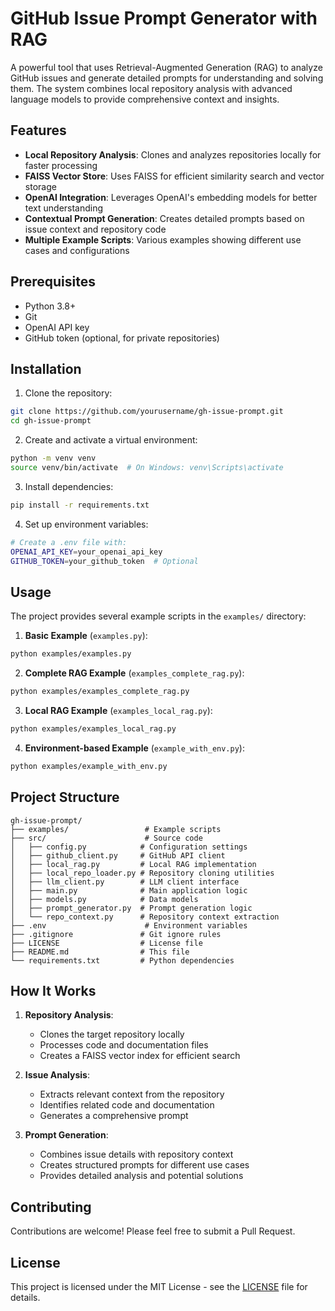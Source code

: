 # GitHub Issue Prompt Generator with RAG

A powerful tool that uses Retrieval-Augmented Generation (RAG) to analyze GitHub issues and generate detailed prompts for understanding and solving them. The system combines local repository analysis with advanced language models to provide comprehensive context and insights.

## Features

- **Local Repository Analysis**: Clones and analyzes repositories locally for faster processing
- **FAISS Vector Store**: Uses FAISS for efficient similarity search and vector storage
- **OpenAI Integration**: Leverages OpenAI's embedding models for better text understanding
- **Contextual Prompt Generation**: Creates detailed prompts based on issue context and repository code
- **Multiple Example Scripts**: Various examples showing different use cases and configurations

## Prerequisites

- Python 3.8+
- Git
- OpenAI API key
- GitHub token (optional, for private repositories)

## Installation

1. Clone the repository:
```bash
git clone https://github.com/yourusername/gh-issue-prompt.git
cd gh-issue-prompt
```

2. Create and activate a virtual environment:
```bash
python -m venv venv
source venv/bin/activate  # On Windows: venv\Scripts\activate
```

3. Install dependencies:
```bash
pip install -r requirements.txt
```

4. Set up environment variables:
```bash
# Create a .env file with:
OPENAI_API_KEY=your_openai_api_key
GITHUB_TOKEN=your_github_token  # Optional
```

## Usage

The project provides several example scripts in the `examples/` directory:

1. **Basic Example** (`examples.py`):
```bash
python examples/examples.py
```

2. **Complete RAG Example** (`examples_complete_rag.py`):
```bash
python examples/examples_complete_rag.py
```

3. **Local RAG Example** (`examples_local_rag.py`):
```bash
python examples/examples_local_rag.py
```

4. **Environment-based Example** (`example_with_env.py`):
```bash
python examples/example_with_env.py
```

## Project Structure

```
gh-issue-prompt/
├── examples/                 # Example scripts
├── src/                      # Source code
│   ├── config.py            # Configuration settings
│   ├── github_client.py     # GitHub API client
│   ├── local_rag.py         # Local RAG implementation
│   ├── local_repo_loader.py # Repository cloning utilities
│   ├── llm_client.py        # LLM client interface
│   ├── main.py              # Main application logic
│   ├── models.py            # Data models
│   ├── prompt_generator.py  # Prompt generation logic
│   └── repo_context.py      # Repository context extraction
├── .env                      # Environment variables
├── .gitignore               # Git ignore rules
├── LICENSE                  # License file
├── README.md                # This file
└── requirements.txt         # Python dependencies
```

## How It Works

1. **Repository Analysis**:
   - Clones the target repository locally
   - Processes code and documentation files
   - Creates a FAISS vector index for efficient search

2. **Issue Analysis**:
   - Extracts relevant context from the repository
   - Identifies related code and documentation
   - Generates a comprehensive prompt

3. **Prompt Generation**:
   - Combines issue details with repository context
   - Creates structured prompts for different use cases
   - Provides detailed analysis and potential solutions

## Contributing

Contributions are welcome! Please feel free to submit a Pull Request.

## License

This project is licensed under the MIT License - see the [LICENSE](LICENSE) file for details. 